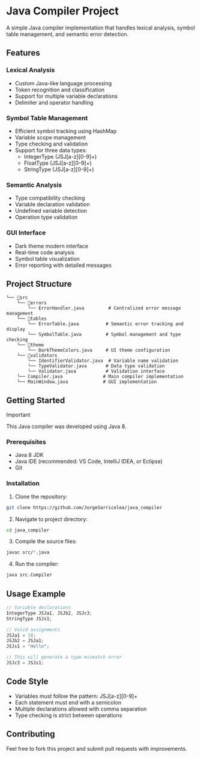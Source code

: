 # Java Compiler Project

A simple Java compiler implementation that handles lexical analysis, symbol table management, and semantic error detection.

## Features

### Lexical Analysis

- Custom Java-like language processing
- Token recognition and classification
- Support for multiple variable declarations
- Delimiter and operator handling

### Symbol Table Management

- Efficient symbol tracking using HashMap
- Variable scope management
- Type checking and validation
- Support for three data types:
  - IntegerType (JSJ[a-z][0-9]+)
  - FloatType (JSJ[a-z][0-9]+)
  - StringType (JSJ[a-z][0-9]+)

### Semantic Analysis

- Type compatibility checking
- Variable declaration validation
- Undefined variable detection
- Operation type validation

### GUI Interface

- Dark theme modern interface
- Real-time code analysis
- Symbol table visualization
- Error reporting with detailed messages

## Project Structure

```
└── 📁src
    └── 📁errors
        └── ErrorHandler.java         # Centralized error message management
    └── 📁tables
        └── ErrorTable.java          # Semantic error tracking and display
        └── SymbolTable.java         # Symbol management and type checking
    └── 📁theme
        └── DarkThemeColors.java     # UI theme configuration
    └── 📁validators
        └── IdentifierValidator.java  # Variable name validation
        └── TypeValidator.java       # Data type validation
        └── Validator.java           # Validation interface
    └── Compiler.java               # Main compiler implementation
    └── MainWindow.java             # GUI implementation
```

## Getting Started

> [!IMPORTANT]
> This Java compiler was developed using Java 8.

### Prerequisites

- Java 8 JDK
- Java IDE (recommended: VS Code, IntelliJ IDEA, or Eclipse)
- Git

### Installation

1. Clone the repository:

```bash
git clone https://github.com/JorgeSarricolea/java_compiler
```

2. Navigate to project directory:

```bash
cd java_compiler
```

3. Compile the source files:

```bash
javac src/*.java
```

4. Run the compiler:

```bash
java src.Compiler
```

## Usage Example

```java
// Variable declarations
IntegerType JSJa1, JSJb2, JSJc3;
StringType JSJs1;

// Valid assignments
JSJa1 = 10;
JSJb2 = JSJa1;
JSJs1 = "Hello";

// This will generate a type mismatch error
JSJc3 = JSJs1;
```

## Code Style

- Variables must follow the pattern: JSJ[a-z][0-9]+
- Each statement must end with a semicolon
- Multiple declarations allowed with comma separation
- Type checking is strict between operations

## Contributing

Feel free to fork this project and submit pull requests with improvements.
